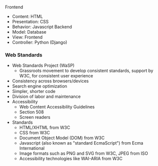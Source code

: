 
Frontend
- Content: HTML
- Presentation: CSS
- Behavior: Javascript
Backend
- Model: Database
- View: Frontend
- Controller: Python (Django) 

### Web Standards
- Web Standards Project (WaSP)
	- Grassroots movement to develop consistent standards, support by W3C, for consistent user experience
- Consistency across browsers/devices
- Search engine optimization
- Simpler, shorter code
- Division of labor and maintenance
- Accessibility 
	- Web Content Accessibility Guidelines
	- Section 508
	- Screen readers 
- Standards
	- HTML/XHTML from W3C
	- CSS from W3C
	- Document Object Model (DOM) from W3C
	- Javascript (also known as "standard EcmaScript") from Ecma International 
	- Image formats such as PNG and SVG from W3C, JPEG from ISO
	- Accessibility technologies like WAI-ARIA from W3C